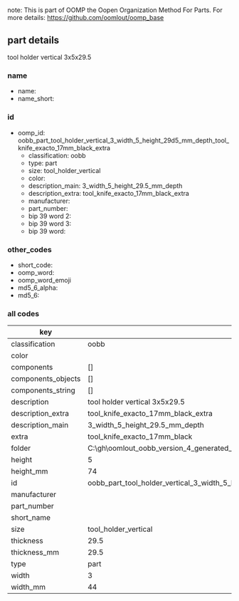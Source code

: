#   

note: This is part of OOMP the Oopen Organization Method For Parts. For more details: https://github.com/oomlout/oomp_base

##  part details



tool holder vertical 3x5x29.5

### name
* name: 
* name_short: 
### id
* oomp_id: oobb_part_tool_holder_vertical_3_width_5_height_29d5_mm_depth_tool_knife_exacto_17mm_black_extra
  * classification: oobb
  * type: part
  * size: tool_holder_vertical
  * color: 
  * description_main: 3_width_5_height_29.5_mm_depth
  * description_extra: tool_knife_exacto_17mm_black_extra
  * manufacturer: 
  * part_number: 
  * bip 39 word 2: 
  * bip 39 word 3: 
  * bip 39 word: 

### other_codes
* short_code: 
* oomp_word: 
* oomp_word_emoji 
* md5_6_alpha: 
* md5_6: 









### all codes 
| key | value |  
| --- | --- |  
| classification | oobb |  
| color |  |  
| components | [] |  
| components_objects | [] |  
| components_string | [] |  
| description | tool holder vertical 3x5x29.5 |  
| description_extra | tool_knife_exacto_17mm_black_extra |  
| description_main | 3_width_5_height_29.5_mm_depth |  
| extra | tool_knife_exacto_17mm_black |  
| folder | C:\gh\oomlout_oobb_version_4_generated_parts\things\oobb_part_tool_holder_vertical_3_width_5_height_29d5_mm_depth_tool_knife_exacto_17mm_black_extra |  
| height | 5 |  
| height_mm | 74 |  
| id | oobb_part_tool_holder_vertical_3_width_5_height_29d5_mm_depth_tool_knife_exacto_17mm_black_extra |  
| manufacturer |  |  
| part_number |  |  
| short_name |  |  
| size | tool_holder_vertical |  
| thickness | 29.5 |  
| thickness_mm | 29.5 |  
| type | part |  
| width | 3 |  
| width_mm | 44 |  
